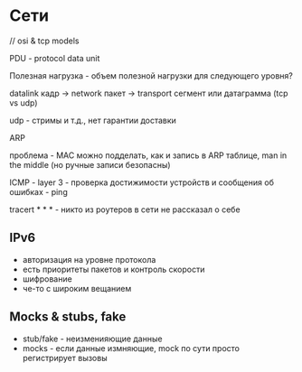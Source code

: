 # Сети

// osi & tcp models

PDU - protocol data unit

Полезная нагрузка - объем полезной нагрузки для следующего уровня?

datalink кадр -> network пакет -> transport сегмент или датаграмма (tcp vs udp)

udp - стримы и т.д., нет гарантии доставки

ARP

проблема - MAC можно подделать, как и запись в ARP таблице, man in the middle (но ручные записи безопасны)

ICMP - layer 3 - проверка достижимости устройств и сообщения об ошибках - ping

tracert * * * - никто из роутеров в сети не рассказал о себе



## IPv6

- авторизация на уровне протокола
- есть приоритеты пакетов и контроль скорости
- шифрование
- че-то с широким вещанием

## Mocks & stubs, fake

- stub/fake - неизменияющие данные
- mocks - если данные измняющие, mock по сути просто регистрирует вызовы